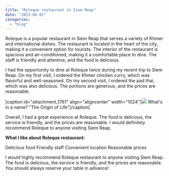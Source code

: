 ```yaml
---
title: "Roleque restaurant in Siem Reap"
date: "2023-06-01"
categories: 
  - "blog"
---
```


Roleque is a popular restaurant in Siem Reap that serves a variety of Khmer and international dishes. The restaurant is located in the heart of the city, making it a convenient option for tourists. The interior of the restaurant is spacious and air-conditioned, making it a comfortable place to dine. The staff is friendly and attentive, and the food is delicious.

I had the opportunity to dine at Roleque twice during my recent trip to Siem Reap. On my first visit, I ordered the Khmer chicken curry, which was flavorful and well-seasoned. On my second visit, I ordered the pad thai, which was also delicious. The portions are generous, and the prices are reasonable.

\[caption id="attachment\_1761" align="aligncenter" width="1024"\]![](https://cambopedia.com/wp-content/uploads/2023/06/Roleque_SiemReap-1024x1024.jpg) What's in a name? "The Origin of Life"\[/caption\]

Overall, I had a great experience at Roleque. The food is delicious, the service is friendly, and the prices are reasonable. I would definitely recommend Roleque to anyone visiting Siem Reap.

**What I like about Roleque restaurant:**

Delicious food Friendly staff Convenient location Reasonable prices

I would highly recommend Roleque restaurant to anyone visiting Siem Reap. The food is delicious, the service is friendly, and the prices are reasonable. You should always reserve your table in advance!

